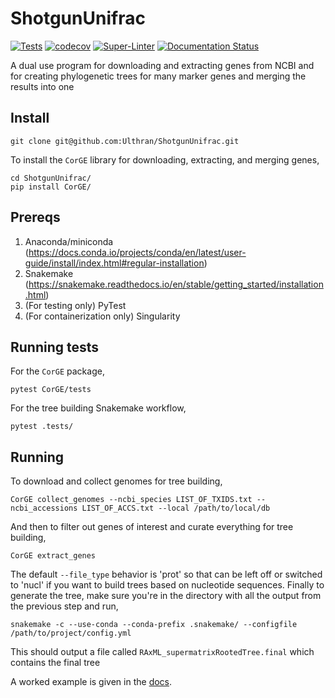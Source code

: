 # ShotgunUnifrac

<!--Begin status badges-->
[![Tests](https://github.com/Ulthran/ShotgunUnifrac/actions/workflows/test.yml/badge.svg)](https://github.com/Ulthran/ShotgunUnifrac/actions/workflows/test.yml)
[![codecov](https://codecov.io/gh/Ulthran/ShotgunUnifrac/branch/master/graph/badge.svg?token=N9KSWRS4XG)](https://codecov.io/gh/Ulthran/ShotgunUnifrac)
[![Super-Linter](https://github.com/Ulthran/ShotgunUnifrac/actions/workflows/linter.yml/badge.svg)](https://github.com/Ulthran/ShotgunUnifrac/actions/workflows/linter.yml)
[![Documentation Status](https://readthedocs.org/projects/shotgununifrac/badge/?version=stable)](https://shotgununifrac.readthedocs.io/en/stable/?badge=stable)
<!--End status badges-->

A dual use program for downloading and extracting genes from NCBI and for creating phylogenetic trees for many marker genes and merging the results into one

## Install

    git clone git@github.com:Ulthran/ShotgunUnifrac.git

To install the `CorGE` library for downloading, extracting, and merging genes,

    cd ShotgunUnifrac/
    pip install CorGE/

## Prereqs

1.  Anaconda/miniconda (https://docs.conda.io/projects/conda/en/latest/user-guide/install/index.html#regular-installation)
2.  Snakemake (https://snakemake.readthedocs.io/en/stable/getting_started/installation.html)
3.  (For testing only) PyTest
4.  (For containerization only) Singularity

## Running tests

For the `CorGE` package,

    pytest CorGE/tests

For the tree building Snakemake workflow,

    pytest .tests/

## Running

To download and collect genomes for tree building,

    CorGE collect_genomes --ncbi_species LIST_OF_TXIDS.txt --ncbi_accessions LIST_OF_ACCS.txt --local /path/to/local/db

And then to filter out genes of interest and curate everything for tree building,

    CorGE extract_genes

The default `--file_type` behavior is 'prot' so that can be left off or switched to 'nucl' if you want to build trees based on nucleotide sequences. Finally to generate the tree, make sure you're in the directory with all the output from the previous step and run,

    snakemake -c --use-conda --conda-prefix .snakemake/ --configfile /path/to/project/config.yml

This should output a file called `RAxML_supermatrixRootedTree.final` which contains the final tree

A worked example is given in the [docs](https://shotgununifrac.readthedocs.io/en/stable/quickstart.html).
